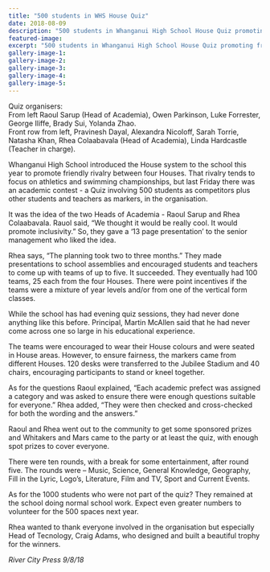 ```yaml
---
title: "500 students in WHS House Quiz"
date: 2018-08-09
description: "500 students in Whanganui High School House Quiz promoting friendly rivalry..."
featured-image: 
excerpt: "500 students in Whanganui High School House Quiz promoting friendly rivalry."
gallery-image-1: 
gallery-image-2: 
gallery-image-3: 
gallery-image-4: 
gallery-image-5: 
---
```


<p><span><span>Quiz organisers: <br />From left Raoul Sarup (Head of Academia), Owen Parkinson, Luke Forrester, George Iliffe, Brady Sui, Yolanda Zhao.<br /></span></span>Front row from left, Pravinesh Dayal, Alexandra Nicoloff, Sarah Torrie, Natasha Khan, Rhea Colaabavala (Head of Academia), Linda Hardcastle (Teacher in charge).</p>
<p>Whanganui High School introduced the House system to the school this year to promote friendly rivalry between four Houses. That rivalry tends to focus on athletics and swimming championships, but last Friday there was an academic contest - a Quiz involving 500 students as competitors plus other students and teachers as markers, in the organisation.</p>
<p>It was the idea of the two Heads of Academia - Raoul Sarup and Rhea Colaabavala. Rauo<span class="text_exposed_show">l said, &ldquo;We thought it would be really cool. It would promote inclusivity.&rdquo; So, they gave a &lsquo;13 page presentation&rsquo; to the senior management who liked the idea.<br /></span></p>
<p><span class="text_exposed_show">Rhea says, &ldquo;The planning took two to three months.&rdquo; They made presentations to school assemblies and encouraged students and teachers to come up with teams of up to five. It succeeded. They eventually had 100 teams, 25 each from the four Houses. There were point incentives if the teams were a mixture of year levels and/or from one of the vertical form classes.&nbsp;<br /></span></p>
<p><span class="text_exposed_show">While the school has had evening quiz sessions, they had never done anything like this before. Principal, Martin McAllen said that he had never come across one so large in his educational experience.<br /></span></p>
<p><span class="text_exposed_show">The teams were encouraged to wear their House colours and were seated in House areas. However, to ensure fairness, the markers came from different Houses. 120 desks were transferred to the Jubilee Stadium and 40 chairs, encouraging participants to stand or kneel together.&nbsp;<br /></span></p>
<p><span class="text_exposed_show">As for the questions Raoul explained, &ldquo;Each academic prefect was assigned a category and was asked to ensure there were enough questions suitable for everyone.&rdquo; Rhea added, &ldquo;They were then checked and cross-checked for both the wording and the answers.&rdquo;<br /></span></p>
<p><span class="text_exposed_show">Raoul and Rhea went out to the community to get some sponsored prizes and Whitakers and Mars came to the party or at least the quiz, with enough spot prizes to cover everyone.<br /></span></p>
<p><span class="text_exposed_show">There were ten rounds, with a break for some entertainment, after round five. The rounds were &ndash; Music, Science, General Knowledge, Geography, Fill in the Lyric, Logo&rsquo;s, Literature, Film and TV, Sport and Current Events.<br /></span></p>
<p><span class="text_exposed_show">As for the 1000 students who were not part of the quiz? They remained at the school doing normal school work. Expect even greater numbers to volunteer for the 500 spaces next year.<br /></span></p>
<p><span class="text_exposed_show">Rhea wanted to thank everyone involved in the organisation but especially Head of Tecnology, Craig Adams, who designed and built a beautiful trophy for the winners.</span></p>
<div class="text_exposed_show">
<p><em>River City Press 9/8/18</em></p>
</div>

